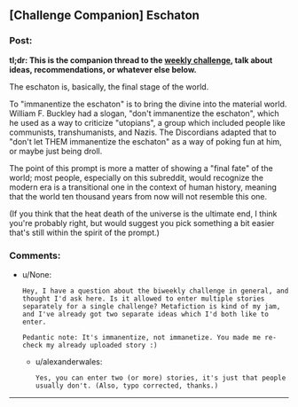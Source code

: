 ## [Challenge Companion] Eschaton

### Post:

**tl;dr: This is the companion thread to the [weekly challenge](https://www.reddit.com/r/rational/comments/6r8w0o/biweekly_challenge_eschaton/), talk about ideas, recommendations, or whatever else below.**

The eschaton is, basically, the final stage of the world.

To "immanentize the eschaton" is to bring the divine into the material world. William F. Buckley had a slogan, "don't immanentize the eschaton", which he used as a way to criticize "utopians", a group which included people like communists, transhumanists, and Nazis. The Discordians adapted that to "don't let THEM immanentize the eschaton" as a way of poking fun at him, or maybe just being droll.

The point of this prompt is more a matter of showing a "final fate" of the world; most people, especially on this subreddit, would recognize the modern era is a transitional one in the context of human history, meaning that the world ten thousand years from now will not resemble this one.

(If you think that the heat death of the universe is the ultimate end, I think you're probably right, but would suggest you pick something a bit easier that's still within the spirit of the prompt.)

### Comments:

- u/None:
  ```
  Hey, I have a question about the biweekly challenge in general, and thought I'd ask here. Is it allowed to enter multiple stories separately for a single challenge? Metafiction is kind of my jam, and I've already got two separate ideas which I'd both like to enter.

  Pedantic note: It's immanentize, not immanetize. You made me re-check my already uploaded story :)
  ```

  - u/alexanderwales:
    ```
    Yes, you can enter two (or more) stories, it's just that people usually don't. (Also, typo corrected, thanks.)
    ```

---

